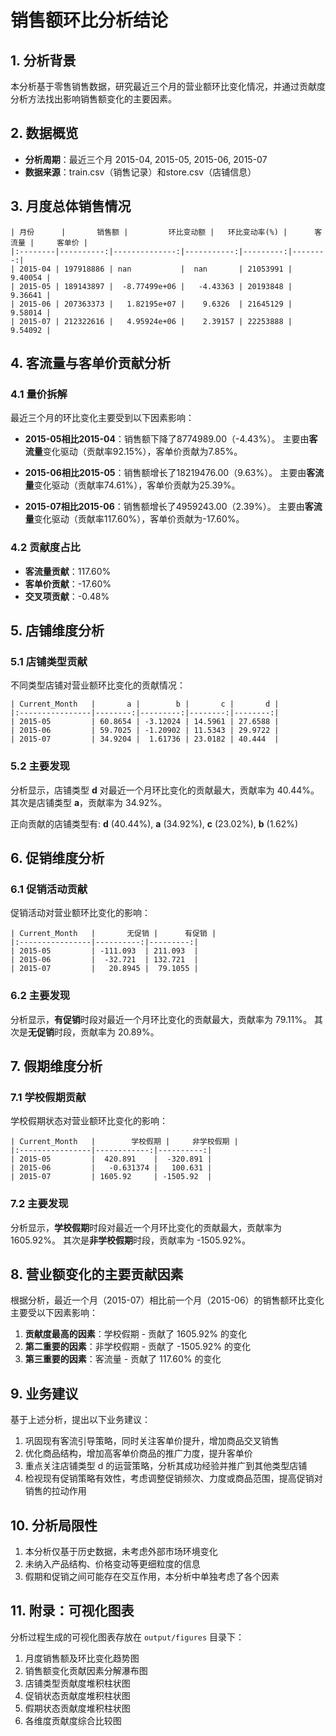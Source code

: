 # 销售额环比分析结论

## 1. 分析背景

本分析基于零售销售数据，研究最近三个月的营业额环比变化情况，并通过贡献度分析方法找出影响销售额变化的主要因素。

## 2. 数据概览

- **分析周期**：最近三个月 2015-04, 2015-05, 2015-06, 2015-07
- **数据来源**：train.csv（销售记录）和store.csv（店铺信息）

## 3. 月度总体销售情况

```
| 月份      |       销售额 |         环比变动额 |   环比变动率(%) |      客流量 |     客单价 |
|:--------|----------:|--------------:|-----------:|---------:|--------:|
| 2015-04 | 197918886 | nan           |  nan       | 21053991 | 9.40054 |
| 2015-05 | 189143897 |  -8.77499e+06 |   -4.43363 | 20193848 | 9.36641 |
| 2015-06 | 207363373 |   1.82195e+07 |    9.6326  | 21645129 | 9.58014 |
| 2015-07 | 212322616 |   4.95924e+06 |    2.39157 | 22253888 | 9.54092 |
```

## 4. 客流量与客单价贡献分析

### 4.1 量价拆解

最近三个月的环比变化主要受到以下因素影响：

- **2015-05相比2015-04**：销售额下降了8774989.00（-4.43%）。 主要由**客流量**变化驱动（贡献率92.15%），客单价贡献为7.85%。

- **2015-06相比2015-05**：销售额增长了18219476.00（9.63%）。 主要由**客流量**变化驱动（贡献率74.61%），客单价贡献为25.39%。

- **2015-07相比2015-06**：销售额增长了4959243.00（2.39%）。 主要由**客流量**变化驱动（贡献率117.60%），客单价贡献为-17.60%。



### 4.2 贡献度占比

- **客流量贡献**：117.60%
- **客单价贡献**：-17.60%
- **交叉项贡献**：-0.48%

## 5. 店铺维度分析

### 5.1 店铺类型贡献

不同类型店铺对营业额环比变化的贡献情况：

```
| Current_Month   |       a |        b |       c |       d |
|:----------------|--------:|---------:|--------:|--------:|
| 2015-05         | 60.8654 | -3.12024 | 14.5961 | 27.6588 |
| 2015-06         | 59.7025 | -1.20902 | 11.5343 | 29.9722 |
| 2015-07         | 34.9204 |  1.61736 | 23.0182 | 40.444  |
```

### 5.2 主要发现

分析显示，店铺类型 **d** 对最近一个月环比变化的贡献最大，贡献率为 40.44%。 其次是店铺类型 **a**，贡献率为 34.92%。

正向贡献的店铺类型有: **d** (40.44%), **a** (34.92%), **c** (23.02%), **b** (1.62%)

## 6. 促销维度分析

### 6.1 促销活动贡献

促销活动对营业额环比变化的影响：

```
| Current_Month   |       无促销 |      有促销 |
|:----------------|----------:|---------:|
| 2015-05         | -111.093  | 211.093  |
| 2015-06         |  -32.721  | 132.721  |
| 2015-07         |   20.8945 |  79.1055 |
```

### 6.2 主要发现

分析显示，**有促销**时段对最近一个月环比变化的贡献最大，贡献率为 79.11%。 其次是**无促销**时段，贡献率为 20.89%。

## 7. 假期维度分析

### 7.1 学校假期贡献

学校假期状态对营业额环比变化的影响：

```
| Current_Month   |        学校假期 |     非学校假期 |
|:----------------|------------:|----------:|
| 2015-05         |  420.891    |  -320.891 |
| 2015-06         |   -0.631374 |   100.631 |
| 2015-07         | 1605.92     | -1505.92  |
```

### 7.2 主要发现

分析显示，**学校假期**时段对最近一个月环比变化的贡献最大，贡献率为 1605.92%。 其次是**非学校假期**时段，贡献率为 -1505.92%。

## 8. 营业额变化的主要贡献因素

根据分析，最近一个月（2015-07）相比前一个月（2015-06）的销售额环比变化主要受以下因素影响：

1. **贡献度最高的因素**：学校假期 - 贡献了 1605.92% 的变化
2. **第二重要的因素**：非学校假期 - 贡献了 -1505.92% 的变化
3. **第三重要的因素**：客流量 - 贡献了 117.60% 的变化

## 9. 业务建议

基于上述分析，提出以下业务建议：

1. 巩固现有客流引导策略，同时关注客单价提升，增加商品交叉销售
2. 优化商品结构，增加高客单价商品的推广力度，提升客单价
3. 重点关注店铺类型 d 的运营策略，分析其成功经验并推广到其他类型店铺
4. 检视现有促销策略有效性，考虑调整促销频次、力度或商品范围，提高促销对销售的拉动作用

## 10. 分析局限性

1. 本分析仅基于历史数据，未考虑外部市场环境变化
2. 未纳入产品结构、价格变动等更细粒度的信息
3. 假期和促销之间可能存在交互作用，本分析中单独考虑了各个因素

## 11. 附录：可视化图表

分析过程生成的可视化图表存放在 `output/figures` 目录下：

1. 月度销售额及环比变化趋势图
2. 销售额变化贡献因素分解瀑布图
3. 店铺类型贡献度堆积柱状图
4. 促销状态贡献度堆积柱状图
5. 假期状态贡献度堆积柱状图
6. 各维度贡献度综合比较图 
